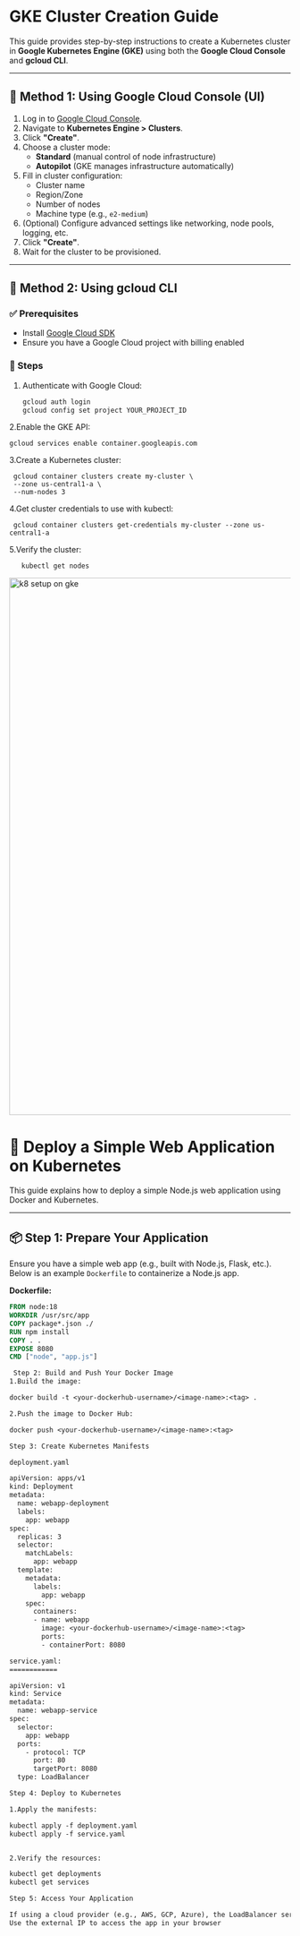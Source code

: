 
# GKE Cluster Creation Guide

This guide provides step-by-step instructions to create a Kubernetes cluster in **Google Kubernetes Engine (GKE)** using both the **Google Cloud Console** and **gcloud CLI**.

---

## 🚀 Method 1: Using Google Cloud Console (UI)

1. Log in to [Google Cloud Console](https://console.cloud.google.com/).
2. Navigate to **Kubernetes Engine > Clusters**.
3. Click **"Create"**.
4. Choose a cluster mode:
   - **Standard** (manual control of node infrastructure)
   - **Autopilot** (GKE manages infrastructure automatically)
5. Fill in cluster configuration:
   - Cluster name
   - Region/Zone
   - Number of nodes
   - Machine type (e.g., `e2-medium`)
6. (Optional) Configure advanced settings like networking, node pools, logging, etc.
7. Click **"Create"**.
8. Wait for the cluster to be provisioned.

---

## 🧩 Method 2: Using gcloud CLI

### ✅ Prerequisites
- Install [Google Cloud SDK](https://cloud.google.com/sdk/docs/install)
- Ensure you have a Google Cloud project with billing enabled

### 🔧 Steps

1. Authenticate with Google Cloud:

   ```bash
   gcloud auth login
   gcloud config set project YOUR_PROJECT_ID

2.Enable the GKE API:

    gcloud services enable container.googleapis.com

3.Create a Kubernetes cluster:

     gcloud container clusters create my-cluster \
     --zone us-central1-a \
     --num-nodes 3

4.Get cluster credentials to use with kubectl:

     gcloud container clusters get-credentials my-cluster --zone us-central1-a

5.Verify the cluster:

       kubectl get nodes



<img width="960" alt="k8 setup on gke" src="https://github.com/user-attachments/assets/3f994f06-fc2f-4067-a22a-56de89a86337" />



# 🚀 Deploy a Simple Web Application on Kubernetes

This guide explains how to deploy a simple Node.js web application using Docker and Kubernetes.

---

## 📦 Step 1: Prepare Your Application

Ensure you have a simple web app (e.g., built with Node.js, Flask, etc.). Below is an example `Dockerfile` to containerize a Node.js app.

**Dockerfile:**

```Dockerfile
FROM node:18
WORKDIR /usr/src/app
COPY package*.json ./
RUN npm install
COPY . .
EXPOSE 8080
CMD ["node", "app.js"]

 Step 2: Build and Push Your Docker Image
1.Build the image:

docker build -t <your-dockerhub-username>/<image-name>:<tag> .

2.Push the image to Docker Hub:

docker push <your-dockerhub-username>/<image-name>:<tag>

Step 3: Create Kubernetes Manifests

deployment.yaml

apiVersion: apps/v1
kind: Deployment
metadata:
  name: webapp-deployment
  labels:
    app: webapp
spec:
  replicas: 3
  selector:
    matchLabels:
      app: webapp
  template:
    metadata:
      labels:
        app: webapp
    spec:
      containers:
      - name: webapp
        image: <your-dockerhub-username>/<image-name>:<tag>
        ports:
        - containerPort: 8080

service.yaml:
============

apiVersion: v1
kind: Service
metadata:
  name: webapp-service
spec:
  selector:
    app: webapp
  ports:
    - protocol: TCP
      port: 80
      targetPort: 8080
  type: LoadBalancer

Step 4: Deploy to Kubernetes

1.Apply the manifests:

kubectl apply -f deployment.yaml
kubectl apply -f service.yaml


2.Verify the resources:

kubectl get deployments
kubectl get services

Step 5: Access Your Application

If using a cloud provider (e.g., AWS, GCP, Azure), the LoadBalancer service will expose a public IP address.
Use the external IP to access the app in your browser


